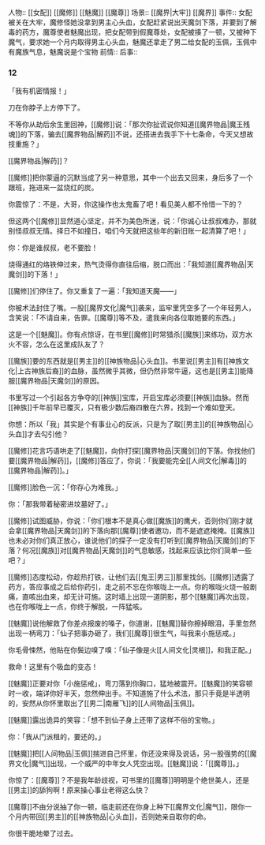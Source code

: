 人物:: [[女配]] [[魔修]] [[魅魔]] [[魔尊]]
场景:: [[魔界|大牢]] [[魔界]]
事件:: 女配被关在大牢，魔修怪她没拿到男主心头血，女配赶紧说出天魔剑下落，并要到了解毒的药方，魔尊使者魅魔出现，把女配带到假魔尊处，女配被揍了一顿，又被种下魔气，要求她一个月内取得男主心头血，魅魔还拿走了男二给女配的玉佩，玉佩中有魔族气息，魅魔说是个宝物
前情:: 
后事:: 


### 12

「我有机密情报！」

刀在你脖子上方停下了。

不等你从劫后余生里回神，[[魔修]]说：「那次你扯谎说你知道[[魔界物品|魔王残魂]]的下落，骗去[[魔界物品|解药]]不说，还搭进去我手下十七条命，今天又想故技重施？」

[[魔界物品|解药]]？

[[魔修]]把你蒙逼的沉默当成了另一种意思，其中一个出去又回来，身后多了一个跟班，拖进来一盆烧红的炭。

你震惊了：不是，大哥，你这操作也太鬼畜了吧！看见美人都不怜惜一下的？

但这两个[[魔修]]显然道心坚定，并不为美色所迷，说：「你诚心让叔叔难办，那就别怪叔叔无情。择日不如撞日，咱们今天就把这些年的新旧账一起清算了吧！」

你：你是谁叔叔，老不要脸！

烧得通红的烙铁伸过来，热气烫得你直往后缩，脱口而出：「我知道[[魔界物品|天魔剑]]的下落！」

[[魔修]]们停住了。你又重复了一遍：「我知道天魔——」

你被术法封住了嘴。一股[[魔界文化|魔气]]袭来，监牢里凭空多了一个年轻男人，含笑说：「不请自来，告罪。[[魔尊]]等不及，遣我来向各位取她要的东西。」

这是一个[[魅魔]]。你有点惊讶，在书里[[魔修]]时常猎杀[[魔族]]来练功，双方水火不容，怎么在这里成队友了？

[[魔族]]要的东西就是[[男主]]的[[神族物品|心头血]]。书里说[[男主]]有[[神族文化|上古神族后裔]]的血脉，虽然微乎其微，但仍然非常牛逼，这也是[[男主]]能降服[[魔界物品|天魔剑]]的原因。

书里写过一个引起各方争夺的[[神族]]宝库，开启宝库必须要[[神族]]血脉。然而[[神族]]千年前早已覆灭，只有极少数后裔四散在六界，找到一个难如登天。

你想：所以「我」其实是个有事业心的反派，只是为了取[[男主]]的[[神族物品|心头血]]才去勾引他？

[[魔修]]花言巧语哄走了[[魅魔]]，向你打探[[魔界物品|天魔剑]]的下落。你找他们要[[魔界物品|解药]]，[[魔修]]答应了，你说：「我要能完全[[人间文化|解毒]]的[[魔界物品|解药]]。」

[[魔修]]脸色一沉：「你存心为难我。」

你：「那我带着秘密进坟墓好了。」

[[魔修]]试图威胁，你说：「你们根本不是真心做[[魔族]]的鹰犬，否则你们刚才就会拿[[魔界物品|天魔剑]]的下落向那[[魔尊]]使者邀功，而不是遮遮掩掩。[[魔族]]也未必对你们真正放心，谁说他们的探子一定没有打听到[[魔界物品|天魔剑]]的下落？何况[[魔族]]对[[魔界物品|天魔剑]]的气息敏感，找起来应该比你们简单一些吧？」

[[魔修]]态度松动，你趁热打铁，让他们去[[鬼王|男三]]那里找剑。[[魔修]]透露了药方，答应事成之后给你药引，走之前不忘在你喉咙上一点。你的喉咙火烧一般剧痛，直咳出血来，却无计可施。这时墙上出现一道阴影，那个[[魅魔]]再次出现，也在你喉咙上一点，你终于解脱，一阵猛咳。

[[魅魔]]说他解救了你差点报废的嗓子，你道谢，[[魅魔]]替你擦掉眼泪，手里忽然出现一柄弯刀：「仙子把事办砸了，我们[[魔尊]]很生气，叫我来小施惩戒。」

你毛骨悚然，他贴在你鬓边嗅了嗅：「仙子像是火[[人间文化|灵根]]，和我正配。」

救命！这里有个吸血的变态！

[[魅魔]]正要对你「小施惩戒」，弯刀落到你胸口，猛地被震开。[[魅魔]]的笑容顿时一收，端详你好半天，忽然伸出手。不知道施了什么术法，那只手竟是半透明的，安然从你怀里取出了[[男二|南雁飞]]的[[人间物品|玉佩]]。

[[魅魔]]露出诡异的笑容：「想不到仙子身上还带了这样不俗的宝物。」

你：「我从门派租的，要还的。」

[[魅魔]]把[[人间物品|玉佩]]揣进自己怀里，你还没来得及说话，另一股强势的[[魔界文化|魔气]]出现，一个威严的中年女人凭空出现。[[魅魔]]说：「[[魔尊]]。」

你惊了：[[魔尊]]？不是我年龄歧视，可书里的[[魔尊]]明明是个绝世美人，还是[[男主]]的舔狗啊！原来操心事业老得这么快？

[[魔尊]]不由分说抽了你一顿，临走前还在你身上种下[[魔界文化|魔气]]，限你一个月内带回[[男主]]的[[神族物品|心头血]]，否则她亲自取你的命。

你很干脆地晕了过去。